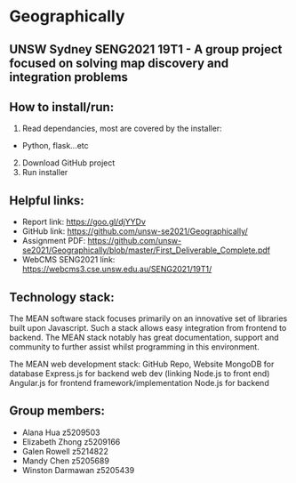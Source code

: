 # Geographically
## UNSW Sydney SENG2021 19T1 - A group project focused on solving map discovery and integration problems

## How to install/run:
1. Read dependancies, most are covered by the installer:
  + Python, flask...etc
2. Download GitHub project
3. Run installer

## Helpful links:
+ Report link: https://goo.gl/djYYDv
+ GitHub link: https://github.com/unsw-se2021/Geographically/
+ Assignment PDF: https://github.com/unsw-se2021/Geographically/blob/master/First_Deliverable_Complete.pdf
+ WebCMS SENG2021 link: https://webcms3.cse.unsw.edu.au/SENG2021/19T1/

## Technology stack:
The MEAN software stack focuses primarily on an innovative set of libraries built upon Javascript. Such a stack allows easy integration from frontend to backend. The MEAN stack notably has great documentation, support and community to further assist whilst programming in this environment.

The MEAN web development stack: GitHub Repo, Website
MongoDB 	for database
Express.js 	for backend web dev (linking Node.js to front end)
Angular.js 	for frontend framework/implementation 
Node.js	for backend 

## Group members:
+ Alana Hua		      z5209503
+ Elizabeth Zhong 	  z5209166
+ Galen Rowell		    z5214822
+ Mandy Chen 		    z5205689
+ Winston Darmawan	  z5205439
